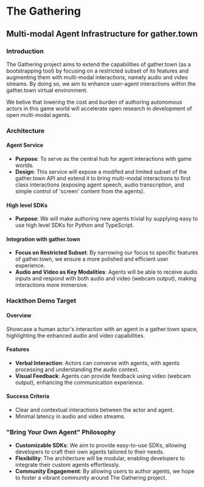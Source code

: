 # The Gathering

## Multi-modal Agent Infrastructure for gather.town

### Introduction

The Gathering project aims to extend the capabilities of gather.town (as a bootstrapping tool) by focusing on a restricted subset of its features and augmenting them with multi-modal interactions, namely audio and video streams. By doing so, we aim to enhance user-agent interactions within the gather.town virtual environment.

We belive that lowering the cost and burden of authoring autonomous actors in this game world will
accelerate open research in development of open multi-modal agents.

### Architecture

#### Agent Service
- **Purpose**: To serve as the central hub for agent interactions with game worlds.
- **Design**: This service will expose a modifed and limited subset of the gather.town API and
    extend it to bring multi-modal interactions to first class interactions (exposing agent speech, audio transcription, and simple control of 'screen' content from the agents). 

#### High level SDKs
- **Purpose**: We will make authoring new agents trivial by supplying easy to use high level SDKs
    for Python and TypeScript.

#### Integration with gather.town
- **Focus on Restricted Subset**: By narrowing our focus to specific features of gather.town, we ensure a more polished and efficient user experience.
- **Audio and Video as Key Modalities**: Agents will be able to receive audio inputs and respond with both audio and video (webcam output), making interactions more immersive.

### Hackthon Demo Target

#### Overview
Showcase a human actor's interaction with an agent in a gather.town space, highlighting the enhanced audio and video capabilities.

#### Features
- **Verbal Interaction**: Actors can converse with agents, with agents processing and understanding the audio context.
- **Visual Feedback**: Agents can provide feedback using video (webcam output), enhancing the communication experience.
  
#### Success Criteria
- Clear and contextual interactions between the actor and agent.
- Minimal latency in audio and video streams.

### "Bring Your Own Agent" Philosophy

- **Customizable SDKs**: We aim to provide easy-to-use SDKs, allowing developers to craft their own agents tailored to their needs. 
- **Flexibility**: The architecture will be modular, enabling developers to integrate their custom agents effortlessly.
- **Community Engagement**: By allowing users to author agents, we hope to foster a vibrant community around The Gathering project.
